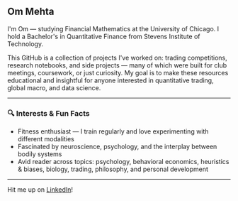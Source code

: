 ## Om Mehta

I'm Om — studying Financial Mathematics at the University of Chicago. I hold a Bachelor's in Quantitative Finance from Stevens Institute of Technology.

This GitHub is a collection of projects I've worked on: trading competitions, research notebooks, and side projects — many of which were built for club meetings, coursework, or just curiosity. My goal is to make these resources educational and insightful for anyone interested in quantitative trading, global macro, and data science.

---

### 🔍 Interests & Fun Facts

- Fitness enthusiast — I train regularly and love experimenting with different modalities
- Fascinated by neuroscience, psychology, and the interplay between bodily systems
- Avid reader across topics: psychology, behavioral economics, heuristics & biases, biology, trading, philosophy, and personal development

---

Hit me up on [LinkedIn](https://www.linkedin.com/in/om-mehta-20981a206?utm_source=share&utm_campaign=share_via&utm_content=profile&utm_medium=ios_app)!

